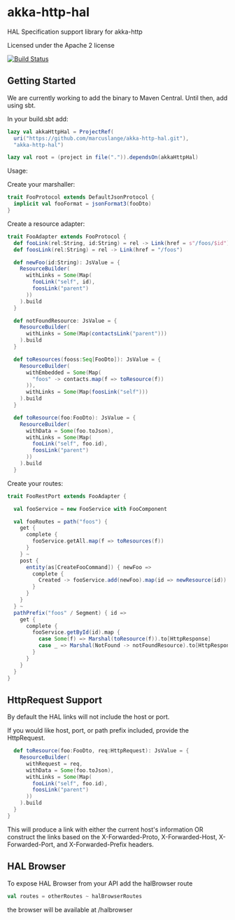 akka-http-hal
=============

HAL Specification support library for akka-http

Licensed under the Apache 2 license

[![Build Status](https://travis-ci.org/marcuslange/akka-http-hal.svg?branch=master)](https://travis-ci.org/marcuslange/akka-http-hal)

Getting Started
---------------
We are currently working to add the binary to Maven Central. Until then, add using sbt.

In your build.sbt add:
```scala
lazy val akkaHttpHal = ProjectRef(
  uri("https://github.com/marcuslange/akka-http-hal.git"),
  "akka-http-hal")

lazy val root = (project in file(".")).dependsOn(akkaHttpHal)
```

Usage:

Create your marshaller:
```scala
trait FooProtocol extends DefaultJsonProtocol {
  implicit val fooFormat = jsonFormat3(fooDto)
}
```
Create a resource adapter:
```scala
trait FooAdapter extends FooProtocol {
  def fooLink(rel:String, id:String) = rel -> Link(href = s"/foos/$id")
  def foosLink(rel:String) = rel -> Link(href = "/foos")

  def newFoo(id:String): JsValue = {
    ResourceBuilder(
      withLinks = Some(Map(
        fooLink("self", id),
        foosLink("parent")
      ))
    ).build
  }

  def notFoundResource: JsValue = {
    ResourceBuilder(
      withLinks = Some(Map(contactsLink("parent")))
    ).build
  }

  def toResources(fooss:Seq[FooDto]): JsValue = {
    ResourceBuilder(
      withEmbedded = Some(Map(
        "foos" -> contacts.map(f => toResource(f))
      )),
      withLinks = Some(Map(foosLink("self")))
    ).build
  }

  def toResource(foo:FooDto): JsValue = {
    ResourceBuilder(
      withData = Some(foo.toJson),
      withLinks = Some(Map(
        fooLink("self", foo.id),
        foosLink("parent")
      ))
    ).build
  }
```
Create your routes:
```scala
trait FooRestPort extends FooAdapter {

  val fooService = new FooService with FooComponent

  val fooRoutes = path("foos") {
    get {
      complete {
        fooService.getAll.map(f => toResources(f))
      }
    } ~
    post {
      entity(as[CreateFooCommand]) { newFoo =>
        complete {
          Created -> fooService.add(newFoo).map(id => newResource(id))
        }
      }
    }
  } ~
  pathPrefix("foos" / Segment) { id =>
    get {
      complete {
        fooService.getById(id).map {
          case Some(f) => Marshal(toResource(f)).to[HttpResponse]
          case _ => Marshal(NotFound -> notFoundResource).to[HttpResponse]
        }
      }
    }
  }
}
```

HttpRequest Support
-------------------

By default the HAL links will not include the host or port.

If you would like host, port, or path prefix included, provide the HttpRequest.

```scala
  def toResource(foo:FooDto, req:HttpRequest): JsValue = {
    ResourceBuilder(
      withRequest = req,
      withData = Some(foo.toJson),
      withLinks = Some(Map(
        fooLink("self", foo.id),
        foosLink("parent")
      ))
    ).build
  }
}
```

This will produce a link with either the current host's information OR construct the links based on
the X-Forwarded-Proto, X-Forwarded-Host, X-Forwarded-Port, and X-Forwarded-Prefix headers.

HAL Browser
-----------
To expose HAL Browser from your API add the halBrowser route

```scala
val routes = otherRoutes ~ halBrowserRoutes
```

the browser will be available at /halbrowser